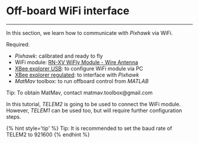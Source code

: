 # Off-board WiFi interface



---
In this section, we learn how to communicate with *Pixhawk* via WiFi.

Required:
* *Pixhawk*: calibrated and ready to fly
* WiFi module: [RN-XV WiFly Module - Wire Antenna](https://www.sparkfun.com/products/10822)
* [XBee explorer USB](https://www.sparkfun.com/products/11812): to configure WiFi module via PC
* [XBee explorer regulated](https://www.sparkfun.com/products/11373): to interface with *Pixhawk*
* *MatMav* toolbox: to run offboard control from *MATLAB*

<div class="info">
Tip: To obtain MatMav, contact matmav.toolbox@gmail.com 
<div>

In this tutorial, *TELEM2* is going to be used to connect the WiFi module. However, *TELEM1* can be used too, but will require further configuration steps.

{% hint style='tip' %}
Tip: It is recommended to set the baud rate of TELEM2 to 921600
{% endhint %}